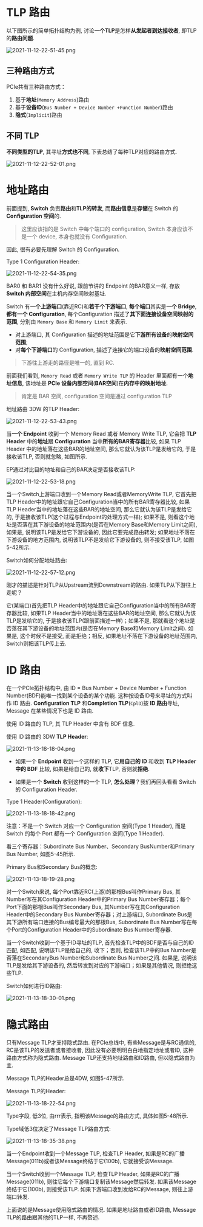 
# TLP 路由

以下图所示的简单拓扑结构为例, 讨论**一个TLP**是怎样**从发起者到达接收者**, 即TLP的**路由问题**. 

![2021-11-12-22-51-45.png](./images/2021-11-12-22-51-45.png)

## 三种路由方式

PCIe共有三种路由方式：

1. 基于**地址**(`Memory Address`)路由
2. 基于**设备ID**(`Bus Number + Device Number +Function Number`)路由
3. **隐式**(`Implicit`)路由

## 不同 TLP

**不同类型的TLP**, 其寻址**方式也不同**, 下表总结了每种TLP对应的路由方式.

![2021-11-12-22-52-01.png](./images/2021-11-12-22-52-01.png)

# 地址路由

前面提到, **Switch** 负责**路由**和**TLP的转发**, 而**路由信息**是**存储**在 Switch 的 **Configuration 空间**的.

> 这里应该指的是 Switch 中每个端口的 configuration, Switch 本身应该不是一个 device, 本身也就没有 Configuration.

因此, 很有必要先理解 Switch 的 Configuration. 

Type 1 Configuration Header:

![2021-11-12-22-54-35.png](./images/2021-11-12-22-54-35.png)

BAR0 和 BAR1 没有什么好说, 跟前节讲的 Endpoint 的BAR意义一样, 存放 **Switch 内部空间**在主机内存空间映射基址. 

Switch 有**一个上游端口**(靠近RC)和**若干个下游端口**, **每个端口**其实是**一个 Bridge**, **都有一个 Configuration**, 每个Configuration 描述了**其下面连接设备空间映射的范围**, 分别由 `Memory Base` 和 `Memory Limit` 来表示.

* 对上游端口, 其 Configuration 描述的地址范围是它**下游所有设备**的**映射空间范围**;
* 对**每个下游端口**的 Configuration, 描述了连接它的端口设备的**映射空间范围**. 

> 下游往上游走的路径是唯一的, 直到 RC.

前面我们看到, `Memory Read` 或者 `Memory Write TLP` 的 Header 里面都有一个**地址信息**, 该地址是 **PCIe 设备内部空间**(**BAR空间**)在**内存中的映射地址**.

> 肯定是 BAR 空间, configuration 空间是通过 configuration TLP

地址路由 3DW 的TLP Header:

![2021-11-12-22-53-43.png](./images/2021-11-12-22-53-43.png)

当**一个 Endpoint** 收到一个 Memory Read 或者 Memory Write TLP, 它会把 **TLP Header** 中的**地址**跟 **Configuration** 当中**所有的BAR寄存器**比较, 如果 TLP Header 中的地址落在这些BAR的地址空间, 那么它就认为该TLP是发给它的, 于是接收该TLP, 否则就忽略, 如图所示. 

EP通过对比目的地址和自己的BAR决定是否接收该TLP:

![2021-11-12-22-53-18.png](./images/2021-11-12-22-53-18.png)

当一个Switch上游端口收到一个Memory Read或者MemoryWrite TLP, 它首先把TLP Header中的地址跟它自己Configuration当中的所有BAR寄存器比较, 如果TLP Header当中的地址落在这些BAR的地址空间, 那么它就认为该TLP是发给它的, 于是接收该TLP(这个过程与Endpoint的处理方式一样); 如果不是, 则看这个地址是否落在其下游设备的地址范围内(是否在Memory Base和Memory Limit之间), 如果是, 说明该TLP是发给它下游设备的, 因此它要完成路由转发; 如果地址不落在下游设备的地方范围内, 说明该TLP不是发给它下游设备的, 则不接受该TLP, 如图5-42所示. 

Switch如何分配地址路由:

![2021-11-12-22-57-12.png](./images/2021-11-12-22-57-12.png)

刚才的描述是针对TLP从Upstream流到Downstream的路由. 如果TLP从下游往上走呢？

它(某端口)首先把TLP Header中的地址跟它自己Configuration当中的所有BAR寄存器比较, 如果TLP Header当中的地址落在这些BAR的地址空间, 那么它就认为该TLP是发给它的, 于是接收该TLP(跟前面描述一样)；如果不是, 那就看这个地址是否落在其下游设备的地址范围内(是否在Memory Base和Memory Limit之间). 如果是, 这个时候不是接受, 而是拒绝；相反, 如果地址不落在下游设备的地址范围内, Switch则把该TLP传上去. 

# ID 路由

在一个PCIe拓扑结构中, 由 ID = Bus Number + Device Number + Function Number(BDF)能唯一找到某个设备的某个功能. 这种按设备ID号来寻址的方式叫作 ID 路由. **Configuration TLP** 和**Completion TLP**(`CplD`)按 **ID 路由**寻址, Message 在某些情况下也是 ID 路由. 

使用 ID 路由的 TLP, 其 TLP Header 中含有 BDF 信息. 

使用 ID 路由的 3DW **TLP Header**:

![2021-11-13-18-18-04.png](./images/2021-11-13-18-18-04.png)

* 如果一个 **Endpoint** 收到一个这样的 TLP, 它**用自己的 ID** 和收到 **TLP Header中的 BDF** 比较, 如果是给自己的, 就**收下**TLP, 否则就**拒绝**. 

* 如果是一个 **Switch** 收到这样的一个 TLP, **怎么处理**？我们再回头看看 Switch 的 Configuration Header. 

Type 1 Header(Configuration):

![2021-11-13-18-18-42.png](./images/2021-11-13-18-18-42.png)

注意：不是一个 Switch 对应一个 Configuration 空间(Type 1 Header), 而是 Switch 的每个 Port 都有一个 Configuration 空间(Type 1 Header). 

看三个寄存器：Subordinate Bus Number、Secondary BusNumber和Primary Bus Number, 如图5-45所示. 

Primary Bus和Secondary Bus的概念:

![2021-11-13-18-19-28.png](./images/2021-11-13-18-19-28.png)

对一个Switch来说, 每个Port靠近RC(上游)的那根Bus叫作Primary Bus, 其Number写在其Configuration Header中的Primary Bus Number寄存器；每个Port下面的那根Bus叫作Secondary Bus, 其Number写在其Configuration Header中的Secondary Bus Number寄存器；对上游端口, Subordinate Bus是其下游所有端口连接的Bus编号最大的那根Bus, Subordinate Bus Number写在每个Port的Configuration Header中的Subordinate Bus Number寄存器. 

当一个Switch收到一个基于ID寻址的TLP, 首先检查TLP中的BDF是否与自己的ID匹配, 如匹配, 说明该TLP是给自己的, 收下；否则, 检查该TLP中的Bus Number是否落在SecondaryBus Number和Subordinate Bus Number之间. 如果是, 说明该TLP是发给其下游设备的, 然后转发到对应的下游端口；如果是其他情况, 则拒绝这些TLP. 

Switch如何进行ID路由:

![2021-11-13-18-30-01.png](./images/2021-11-13-18-30-01.png)

# 隐式路由

只有Message TLP才支持隐式路由. 在PCIe总线中, 有些Message是与RC通信的, RC是该TLP的发送者或者接收者, 因此没有必要明明白白地指定地址或者ID, 这种路由方式称为隐式路由. Message TLP还支持地址路由和ID路由, 但以隐式路由为主. 

Message TLP的Header总是4DW, 如图5-47所示. 

Message TLP的Header:

![2021-11-13-18-22-54.png](./images/2021-11-13-18-22-54.png)

Type字段, 低3位, 由rrr表示, 指明该Message的路由方式, 具体如图5-48所示. 

Type域低3位决定了Message TLP路由方式:

![2021-11-13-18-35-38.png](./images/2021-11-13-18-35-38.png)

当一个Endpoint收到一个Message TLP, 检查TLP Header, 如果是RC的广播Message(011b)或者该Message终结于它(100b), 它就接受该Message. 

当一个Switch收到一个Message TLP, 检查TLP Header, 如果是RC的广播Message(011b), 则往它每个下游端口复制该Message然后转发. 如果该Message终结于它(100b), 则接受该TLP. 如果下游端口收到发给RC的Message, 则往上游端口转发. 

上面说的是Message使用隐式路由的情况. 如果是地址路由或者ID路由, Message TLP的路由跟其他的TLP一样, 不再赘述. 
